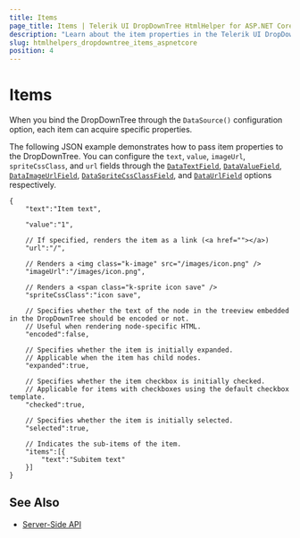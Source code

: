 ```yaml
---
title: Items
page_title: Items | Telerik UI DropDownTree HtmlHelper for ASP.NET Core
description: "Learn about the item properties in the Telerik UI DropDownTree HtmlHelper for ASP.NET Core (MVC 6 or ASP.NET Core MVC)."
slug: htmlhelpers_dropdowntree_items_aspnetcore
position: 4
---
```


# Items

When you bind the DropDownTree through the `DataSource()` configuration option, each item can acquire specific properties.

The following JSON example demonstrates how to pass item properties to the DropDownTree. You can configure the `text`, `value`, `imageUrl`, `spriteCssClass`, and `url` fields through the [`DataTextField`](/api/Kendo.Mvc.UI.Fluent/DropDownTreeBuilder#datatextfieldsystemstring), [`DataValueField`](/api/Kendo.Mvc.UI.Fluent/DropDownTreeBuilder#datavaluefieldsystemstring), [`DataImageUrlField`](/api/Kendo.Mvc.UI.Fluent/DropDownTreeBuilder#dataimageurlfieldsystemstring), [`DataSpriteCssClassField`](/api/Kendo.Mvc.UI.Fluent/DropDownTreeBuilder#dataspritecssclassfieldsystemstring), and [`DataUrlField`](/api/Kendo.Mvc.UI.Fluent/DropDownTreeBuilder#dataurlfieldsystemstring) options respectively.

    {
        "text":"Item text",

        "value":"1",

        // If specified, renders the item as a link (<a href=""></a>)
        "url":"/",

        // Renders a <img class="k-image" src="/images/icon.png" />
        "imageUrl":"/images/icon.png",

        // Renders a <span class="k-sprite icon save" />
        "spriteCssClass":"icon save",

        // Specifies whether the text of the node in the treeview embedded in the DropDownTree should be encoded or not.
        // Useful when rendering node-specific HTML.
        "encoded":false,

        // Specifies whether the item is initially expanded.
        // Applicable when the item has child nodes.
        "expanded":true,

        // Specifies whether the item checkbox is initially checked.
        // Applicable for items with checkboxes using the default checkbox template.
        "checked":true,

        // Specifies whether the item is initially selected.
        "selected":true,

        // Indicates the sub-items of the item.
        "items":[{
            "text":"Subitem text"
        }]
    }

## See Also

* [Server-Side API](/api/dropdowntree)
